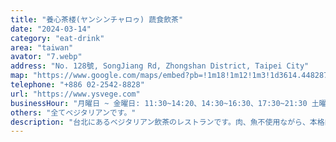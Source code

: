 ```yaml
---
title: "養心茶楼(ヤンシンチャロゥ) 蔬食飲茶"
date: "2024-03-14"
category: "eat-drink"
area: "taiwan"
avator: "7.webp"
address: "No. 128號, SongJiang Rd, Zhongshan District, Taipei City"
map: "https://www.google.com/maps/embed?pb=!1m18!1m12!1m3!1d3614.44828773711!2d121.53021231023267!3d25.05279073744336!2m3!1f0!2f0!3f0!3m2!1i1024!2i768!4f13.1!3m3!1m2!1s0x3442a9609698d01b%3A0x824b567d7b12fb50!2z6aSK5b-D6Iy25qW8IOiUrOmjn-mjsuiMtg!5e0!3m2!1sja!2sjp!4v1710570061149!5m2!1sja!2sjp"
telephone: "+886 02-2542-8828"
url: "https://www.ysvege.com"
businessHour: "月曜日 ~ 金曜日: 11:30~14:20、14:30~16:30、17:30~21:30 土曜日、日曜日: 11:00~16:00、17:00~21:30"
others: "全てベジタリアンです。"
description: "台北にあるベジタリアン飲茶のレストランです。肉、魚不使用ながら、本格的な飲茶を頂くことができます。"
---
```

